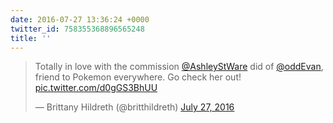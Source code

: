 ```yaml
---
date: 2016-07-27 13:36:24 +0000
twitter_id: 758355368896565248
title: ''
---
```


<blockquote class="twitter-tweet"><p lang="en" dir="ltr">Totally in love with the commission <a href="https://twitter.com/AshleyStWare?ref_src=twsrc%5Etfw">@AshleyStWare</a> did of <a href="https://twitter.com/oddEvan?ref_src=twsrc%5Etfw">@oddEvan</a>, friend to Pokemon everywhere. Go check her out! <a href="https://t.co/d0gGS3BhUU">pic.twitter.com/d0gGS3BhUU</a></p>&mdash; Brittany Hildreth (@britthildreth) <a href="https://twitter.com/britthildreth/status/758351102811181056?ref_src=twsrc%5Etfw">July 27, 2016</a></blockquote>
<script async src="https://platform.twitter.com/widgets.js" charset="utf-8"></script>
